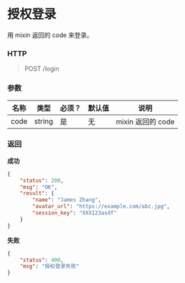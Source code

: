 # 授权登录



用 mixin 返回的 code 来登录。



### HTTP

> POST /login



### 参数

| 名称 | 类型      | 必须？ | 默认值 | 说明              |
| ---- | --------- | ------ | ------ | ----------------- |
| code | string | 是     | 无     | mixin 返回的 code |



### 返回

**成功**

```json
{
    "status": 200,
    "msg": "OK",
    "result": {
        "name": "James Zhang",
        "avatar_url": "https://example.com/abc.jpg",
        "session_key": "XXX123asdf"
    }
}
```



**失败**

```json
{
    "status": 400,
    "msg": "授权登录失败"
}
```

